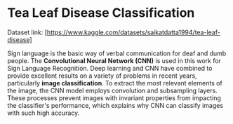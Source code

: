 # Tea Leaf Disease Classification
Dataset link: [https://www.kaggle.com/datasets/saikatdatta1994/tea-leaf-disease]

Sign language is the basic way of verbal communication for deaf and dumb people. The **Convolutional Neural Network (CNN)** is used in this work for Sign Language Recognition. Deep learning and CNN have combined to provide excellent results on a variety of problems in recent years, particularly **image classification**. To extract the most relevant elements of the image, the CNN model employs convolution and subsampling layers. These processes prevent images with invariant properties from impacting the classifier's performance, which explains why CNN can classify images with such high accuracy.
